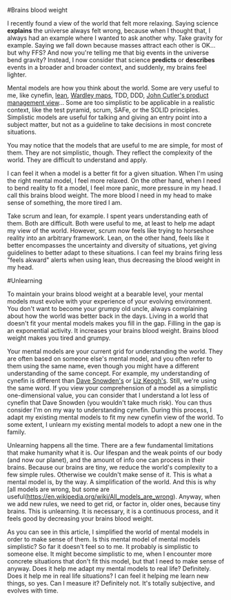 #Brains blood weight

I recently found a view of the world that felt more relaxing.
Saying science **explains** the universe always felt wrong, because when I thought that, I always had an example where I wanted to ask another why.
Take gravity for example. Saying we fall down because masses attract each other is OK... but why FFS?
And now you're telling me that big events in the universe bend gravity?
Instead, I now consider that science **predicts** or **describes** events in a broader and broader context, and suddenly, my brains feel lighter.

Mental models are how you think about the world. Some are very useful to me, like cynefin, [lean](https://planet-lean.com/), [Wardley maps](https://medium.com/wardleymaps), TDD, DDD, [John Cutler's product management view](https://medium.com/@johnpcutler)...
Some are too simplistic to be applicable in a realistic context, like the test pyramid, scrum, SAFe, or the SOLID principles.
Simplistic models are useful for talking and giving an entry point into a subject matter, but not as a guideline to take decisions in most concrete situations.

You may notice that the models that are useful to me are simple, for most of them.
They are not simplistic, though.
They reflect the complexity of the world. They are difficult to understand and apply.

I can feel it when a model is a better fit for a given situation.
When I'm using the right mental model, I feel more relaxed.
On the other hand, when I need to bend reality to fit a model, I feel more panic, more pressure in my head.
I call this brains blood weight.
The more blood I need in my head to make sense of something, the more tired I am.

Take scrum and lean, for example.
I spent years understanding eath of them.
Both are difficult. Both were useful to me, at least to help me adapt my view of the world.
However, scrum now feels like trying to horseshoe reality into an arbitrary framework.
Lean, on the other hand, feels like it better encompasses the uncertainty and diversity of situations, yet giving guidelines to better adapt to these situations.
I can feel my brains firing less "feels akward" alerts when using lean, thus decreasing the blood weight in my head.

#Unlearning

To maintain your brains blood weight at a bearable level, your mental models must evolve with your experience of your evolving environment.
You don't want to become your grumpy old uncle, always complaining about how the world was better back in the days.
Living in a world that doesn't fit your mental models makes you fill in the gap.
Filling in the gap is an exponential activity.
It increases your brains blood weight.
Brains blood weight makes you tired and grumpy.

Your mental models are your current grid for understanding the world.
They are often based on someone else's mental model, and you often refer to them using the same name, even though you might have a different understanding of the same concept.
For example, my understanding of cynefin is different than [Dave Snowden's](https://www.youtube.com/watch?v=N7oz366X0-8) or [Liz Keogh's](https://lizkeogh.com/cynefin-for-everyone/). Still, we're using the same word.
If you view your comprehension of a model as a simplistic one-dimensional value, you can consider that I understand a lot less of cynefin that Dave Snowden (you wouldn't take much risk).
You can thus consider I'm on my way to understanding cynefin.
During this process, I adapt my existing mental models to fit my new cynefin view of the world.
To some extent, I unlearn my existing mental models to adopt a new one in the family.

Unlearning happens all the time. There are a few fundamental limitations that make humanity what it is.
Our lifespan and the weak points of our body (and now our planet), and the amount of info one can process in their brains.
Because our brains are tiny, we reduce the world's complexity to a few simple rules. Otherwise we couldn't make sense of it.
This is what a mental model is, by the way. A simplification of the world. And this is why [all models are wrong, but some are useful(https://en.wikipedia.org/wiki/All_models_are_wrong).
Anyway, when we add new rules, we need to get rid, or factor in, older ones, because tiny brains.
This is unlearning. It is necessary, it is a continuous process, and it feels good by decreasing your brains blood weight.

As you can see in this article, I simplified the world of mental models in order to make sense of them.
Is this mental model of mental models simplistic? So far it doesn't feel so to me. It probably is simplistic to someone else.
It might become simplistic to me, when I encounter more concrete situations that don't fit this model, but that I need to make sense of anyway.
Does it help me adapt my mental models to real life? Definitely.
Does it help me in real life situations? I can feel it helping me learn new things, so yes.
Can I measure it? Definitely not. It's totally subjective, and evolves with time.
